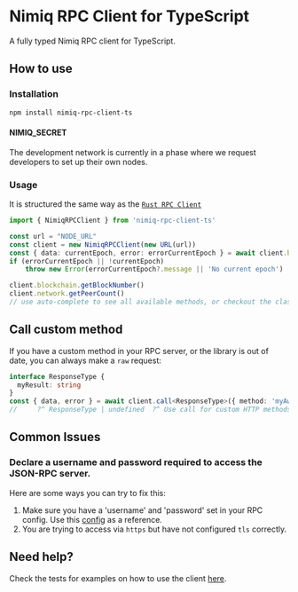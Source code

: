 # Nimiq RPC Client for TypeScript

A fully typed Nimiq RPC client for TypeScript.

## How to use

### Installation

```bash
npm install nimiq-rpc-client-ts
```

#### NIMIQ_SECRET

<!--
The development network is currently in a phase where we are giving RPC access to interested developers. Its main purpose is to invite all developers to exercise and test the Nimiq 2.0 RPC functionality (to see how it fits for their app use cases), and we invite them to file and report any issues through our GitHub repository. Using the TOKEN that will be given after requesting developer access from a team member through our social media channels.
-->

The development network is currently in a phase where we request developers to set up their own nodes.

### Usage

It is structured the same way as the [`Rust RPC Client`](https://github.com/nimiq/core-rs-albatross/tree/albatross/rpc-server/src/dispatchers)

```typescript
import { NimiqRPCClient } from 'nimiq-rpc-client-ts'

const url = "NODE_URL"
const client = new NimiqRPCClient(new URL(url))
const { data: currentEpoch, error: errorCurrentEpoch } = await client.blockchain.getEpochNumber()
if (errorCurrentEpoch || !currentEpoch)
    throw new Error(errorCurrentEpoch?.message || 'No current epoch')

client.blockchain.getBlockNumber()
client.network.getPeerCount()
// use auto-complete to see all available methods, or checkout the class https://github.com/onmax/albatross-rpc-client-ts/blob/main/src/index.ts#L26
```

## Call custom method

If you have a custom method in your RPC server, or the library is out of date, you can always make a `raw` request:

```ts
interface ResponseType {
  myResult: string
}
const { data, error } = await client.call<ResponseType>({ method: 'myAwesomeCustomMethod', params: ["FirstParameter", "secondParameter"] }, { /* some http options */ })
//     ?^ ResponseType | undefined  ?^ Use call for custom HTTP methods or `subscribe` for custom WS
```

## Common Issues

### Declare a username and password required to access the JSON-RPC server.

Here are some ways you can try to fix this:

1. Make sure you have a 'username' and 'password' set in your RPC config. Use this [config](https://github.com/nimiq/core-rs-albatross/blob/albatross/lib/src/config/config_file/client.example.toml) as a reference.
2. You are trying to access via `https` but have not configured `tls` correctly.

## Need help?

Check the tests for examples on how to use the client [here](./src/index.test.ts).
